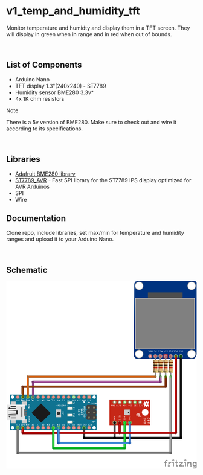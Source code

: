 # v1_temp_and_humidity_tft

Monitor temperature and humidty and display them in a TFT screen. They will display in green when in range and in red when out of bounds.

<br>

## List of Components

- Arduino Nano
- TFT display 1.3"(240x240) - ST7789
- Humidity sensor BME280 3.3v*
- 4x 1K ohm resistors

> [!NOTE]  
> There is a 5v version of BME280. Make sure to check out and wire it according to its specifications.

<br>

## Libraries
- [Adafruit BME280 library](https://github.com/adafruit/Adafruit_BME280_Library) 
- [ST7789_AVR](https://github.com/cbm80amiga/ST7789_AVR) - Fast SPI library for the ST7789 IPS display optimized for AVR Arduinos
- SPI
- Wire

## Documentation

Clone repo, include libraries, set max/min for temperature and humidity ranges and upload it to your Arduino Nano.

<br>

## Schematic

![Schematic](./schematic.png)


